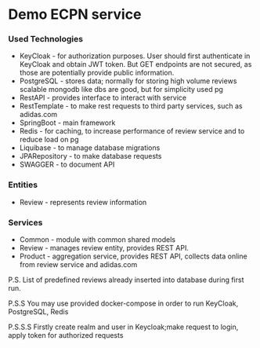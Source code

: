 # Demo ECPN service

### Used Technologies
* KeyCloak - for authorization purposes. User should first authenticate in KeyCloak and obtain JWT token. But GET endpoints are not secured, as those are potentially provide public information.
* PostgreSQL - stores data; normally for storing high volume reviews scalable mongodb like dbs are good, but for simplicity used pg
* RestAPI - provides interface to interact with service
* RestTemplate - to make rest requests to third party services, such as adidas.com
* SpringBoot - main framework
* Redis - for caching, to increase performance of  review service and to reduce load on pg
* Liquibase - to manage database migrations
* JPARepository - to make database requests
* SWAGGER - to document API

### Entities
* Review - represents review information

### Services
* Common - module with common shared models
* Review - manages review entity, provides REST API.
* Product - aggregation service, provides REST API, collects data online from review service and adidas.com

P.S. List of predefined reviews already inserted into database during first run.

P.S.S You may use  provided docker-compose in order to run KeyCloak, PostgreSQL, Redis

P.S.S.S Firstly create realm and user in Keycloak;make request to login, apply token for authorized requests
